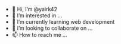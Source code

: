 - 👋 Hi, I’m @yairk42
- 👀 I’m interested in ...
- 🌱 I’m currently learning web development 
- 💞️ I’m looking to collaborate on ...
- 📫 How to reach me ...

<!---
yairk42/yairk42 is a ✨ special ✨ repository because its `README.md` (this file) appears on your GitHub profile.
You can click the Preview link to take a look at your changes.
--->
